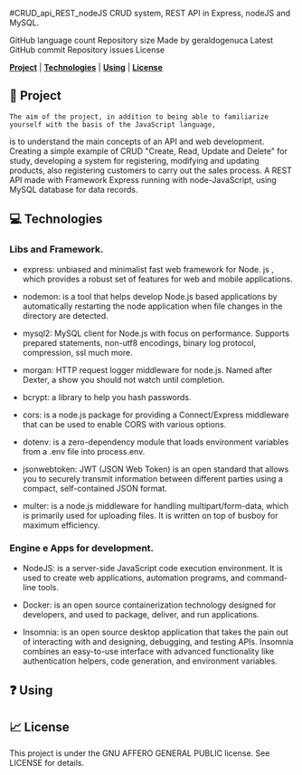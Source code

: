 #CRUD_api_REST_nodeJS
CRUD system, REST API in Express, nodeJS and MySQL.

GitHub language count Repository size Made by geraldogenuca Latest GitHub commit Repository issues License

  [__Project__](#Project) |  [__Technologies__](#Technologies) |  [__Using__](#Using) |  [__License__](#License)

## :file_folder: Project

    The aim of the project, in addition to being able to familiarize yourself with the basis of the JavaScript language, 
is to understand the main concepts of an API and web development.
    Creating a simple example of CRUD "Create, Read, Update and Delete" for study, developing a system for registering, 
modifying and updating products, also registering customers to carry out the sales process. A REST API made with Framework 
Express running with node-JavaScript, using MySQL database for data records.

## :computer: Technologies

### Libs and Framework.

- express: unbiased and minimalist fast web framework for Node. js , which provides a robust set of features 
  for web and mobile applications.

- nodemon: is a tool that helps develop Node.js based applications by automatically restarting the node application 
  when file changes in the directory are detected.
  
- mysql2: MySQL client for Node.js with focus on performance. Supports prepared statements, non-utf8 encodings, binary 
  log protocol, compression, ssl much more.
  
- morgan: HTTP request logger middleware for node.js. Named after Dexter, a show you should not watch until completion.
  
- bcrypt: a library to help you hash passwords.
  
- cors: is a node.js package for providing a Connect/Express middleware that can be used to enable CORS with various options.
  
- dotenv: is a zero-dependency module that loads environment variables from a .env file into process.env.
  
- jsonwebtoken: JWT (JSON Web Token) is an open standard that allows you to securely transmit information between different 
  parties using a compact, self-contained JSON format.
  
- multer:  is a node.js middleware for handling multipart/form-data, which is primarily used for uploading files. It is written 
  on top of busboy for maximum efficiency.

### Engine e Apps for development.

- NodeJS: is a server-side JavaScript code execution environment. It is used to create web applications, automation programs, 
  and command-line tools.

- Docker:  is an open source containerization technology designed for developers, and used to package, deliver, and run 
  applications.

- Insomnia: is an open source desktop application that takes the pain out of interacting with and designing, debugging, and 
  testing APIs. Insomnia combines an easy-to-use interface with advanced functionality like authentication helpers, code 
  generation, and environment variables.

## :question: Using


## :chart_with_upwards_trend: License

This project is under the GNU AFFERO GENERAL PUBLIC license. See LICENSE for details.